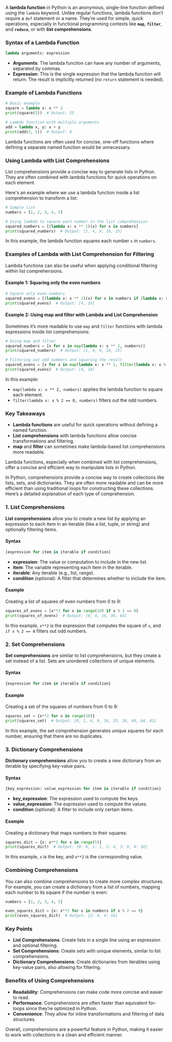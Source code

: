 A **lambda function** in Python is an anonymous, single-line function defined using the `lambda` keyword. Unlike regular functions, lambda functions don’t require a `def` statement or a name. They’re used for simple, quick operations, especially in functional programming contexts like **`map`**, **`filter`**, and **`reduce`**, or with **list comprehensions**.

### Syntax of a Lambda Function

```python
lambda arguments: expression
```

- **Arguments**: The lambda function can have any number of arguments, separated by commas.
- **Expression**: This is the single expression that the lambda function will return. The result is implicitly returned (no `return` statement is needed).

### Example of Lambda Functions

```python
# Basic example
square = lambda x: x ** 2
print(square(5))  # Output: 25

# Lambda function with multiple arguments
add = lambda x, y: x + y
print(add(3, 5))  # Output: 8
```

Lambda functions are often used for concise, one-off functions where defining a separate named function would be unnecessary.

### Using Lambda with List Comprehensions

List comprehensions provide a concise way to generate lists in Python. They are often combined with lambda functions for quick operations on each element.

Here's an example where we use a lambda function inside a list comprehension to transform a list:

```python
# Sample list
numbers = [1, 2, 3, 4, 5]

# Using lambda to square each number in the list comprehension
squared_numbers = [(lambda x: x ** 2)(x) for x in numbers]
print(squared_numbers)  # Output: [1, 4, 9, 16, 25]
```

In this example, the lambda function squares each number `x` in `numbers`.

### Examples of Lambda with List Comprehension for Filtering

Lambda functions can also be useful when applying conditional filtering within list comprehensions.

#### Example 1: Squaring only the even numbers

```python
# Square only even numbers
squared_evens = [(lambda x: x ** 2)(x) for x in numbers if (lambda x: x % 2 == 0)(x)]
print(squared_evens)  # Output: [4, 16]
```

#### Example 2: Using map and filter with Lambda and List Comprehension

Sometimes it’s more readable to use `map` and `filter` functions with lambda expressions inside list comprehensions:

```python
# Using map and filter
squared_numbers = [x for x in map(lambda x: x ** 2, numbers)]
print(squared_numbers)  # Output: [1, 4, 9, 16, 25]

# Filtering out odd numbers and squaring the result
squared_evens = [x for x in map(lambda x: x ** 2, filter(lambda x: x % 2 == 0, numbers))]
print(squared_evens)  # Output: [4, 16]
```

In this example:

- `map(lambda x: x ** 2, numbers)` applies the lambda function to square each element.
- `filter(lambda x: x % 2 == 0, numbers)` filters out the odd numbers.

### Key Takeaways

- **Lambda functions** are useful for quick operations without defining a named function.
- **List comprehensions** with lambda functions allow concise transformations and filtering.
- **map** and **filter** can sometimes make lambda-based list comprehensions more readable.

Lambda functions, especially when combined with list comprehensions, offer a concise and efficient way to manipulate lists in Python.



In Python, comprehensions provide a concise way to create collections like lists, sets, and dictionaries. They are often more readable and can be more efficient than using traditional loops for constructing these collections. Here’s a detailed explanation of each type of comprehension.

### 1. List Comprehensions

**List comprehensions** allow you to create a new list by applying an expression to each item in an iterable (like a list, tuple, or string) and optionally filtering items.

#### Syntax

```python
[expression for item in iterable if condition]
```

- **expression**: The value or computation to include in the new list.
- **item**: The variable representing each item in the iterable.
- **iterable**: Any iterable (e.g., list, range).
- **condition** (optional): A filter that determines whether to include the item.

#### Example

Creating a list of squares of even numbers from 0 to 9:

```python
squares_of_evens = [x**2 for x in range(10) if x % 2 == 0]
print(squares_of_evens)  # Output: [0, 4, 16, 36, 64]
```

In this example, `x**2` is the expression that computes the square of `x`, and `if x % 2 == 0` filters out odd numbers.

### 2. Set Comprehensions

**Set comprehensions** are similar to list comprehensions, but they create a set instead of a list. Sets are unordered collections of unique elements.

#### Syntax

```python
{expression for item in iterable if condition}
```

#### Example

Creating a set of the squares of numbers from 0 to 9:

```python
squares_set = {x**2 for x in range(10)}
print(squares_set)  # Output: {0, 1, 4, 9, 16, 25, 36, 49, 64, 81}
```

In this example, the set comprehension generates unique squares for each number, ensuring that there are no duplicates.

### 3. Dictionary Comprehensions

**Dictionary comprehensions** allow you to create a new dictionary from an iterable by specifying key-value pairs.

#### Syntax

```python
{key_expression: value_expression for item in iterable if condition}
```

- **key_expression**: The expression used to compute the keys.
- **value_expression**: The expression used to compute the values.
- **condition** (optional): A filter to include only certain items.

#### Example

Creating a dictionary that maps numbers to their squares:

```python
squares_dict = {x: x**2 for x in range(5)}
print(squares_dict)  # Output: {0: 0, 1: 1, 2: 4, 3: 9, 4: 16}
```

In this example, `x` is the key, and `x**2` is the corresponding value.

### Combining Comprehensions

You can also combine comprehensions to create more complex structures. For example, you can create a dictionary from a list of numbers, mapping each number to its square if the number is even:

```python
numbers = [1, 2, 3, 4, 5]

even_squares_dict = {x: x**2 for x in numbers if x % 2 == 0}
print(even_squares_dict)  # Output: {2: 4, 4: 16}
```

### Key Points

- **List Comprehensions**: Create lists in a single line using an expression and optional filtering.
- **Set Comprehensions**: Create sets with unique elements, similar to list comprehensions.
- **Dictionary Comprehensions**: Create dictionaries from iterables using key-value pairs, also allowing for filtering.

### Benefits of Using Comprehensions

- **Readability**: Comprehensions can make code more concise and easier to read.
- **Performance**: Comprehensions are often faster than equivalent for-loops since they’re optimized in Python.
- **Convenience**: They allow for inline transformations and filtering of data structures.

Overall, comprehensions are a powerful feature in Python, making it easier to work with collections in a clean and efficient manner.
